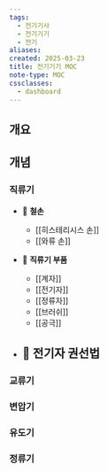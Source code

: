```yaml
---
tags:
  - 전기기사
  - 전기기기
  - 전기
aliases: 
created: 2025-03-23
title: 전기기기 MOC
note-type: MOC
cssclasses:
  - dashboard
---
```


## 개요

## 개념

### 직류기

- 📖 **철손**
	- [[히스테리시스 손]]
	- [[와류 손]]

- 📖 **직류기 부품**
	- [[계자]]
	- [[전기자]]
	- [[정류자]]
	- [[브러쉬]]
	- [[공극]]
- 📖 **전기자 권선법**
	- 

### 교류기

### 변압기

### 유도기

### 정류기